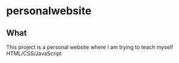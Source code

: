 # personalwebsite
## What
This project is a personal website where I am trying to teach myself HTML/CSS/JavaScript

